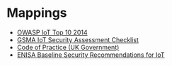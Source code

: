 # Mappings

* [OWASP IoT Top 10 2014](https://scriptingxss.gitbook.io/owasp-iot-top-10-mapping-project/mappings/owasp-iot-top-10-2014)
* [GSMA IoT Security Assessment Checklist](https://scriptingxss.gitbook.io/owasp-iot-top-10-mapping-project/mappings/gsma-iot-security-assessment-checklist)
* [Code of Practice \(UK Government\)](https://scriptingxss.gitbook.io/owasp-iot-top-10-mapping-project/mappings/code-of-practice)
* [ENISA Baseline Security Recommendations for IoT](https://scriptingxss.gitbook.io/owasp-iot-top-10-mapping-project/mappings/enisa-baseline-security-recommendations-for-iot)

